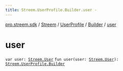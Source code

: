 ```yaml
---
title: Streem.UserProfile.Builder.user - 
---
```


[pro.streem.sdk](../../../index.html) / [Streem](../../index.html) / [UserProfile](../index.html) / [Builder](index.html) / [user](./user.html)

# user

`var user: `[`Streem.User`](../../-user/index.html)
`fun user(user: `[`Streem.User`](../../-user/index.html)`): `[`Streem.UserProfile.Builder`](index.html)